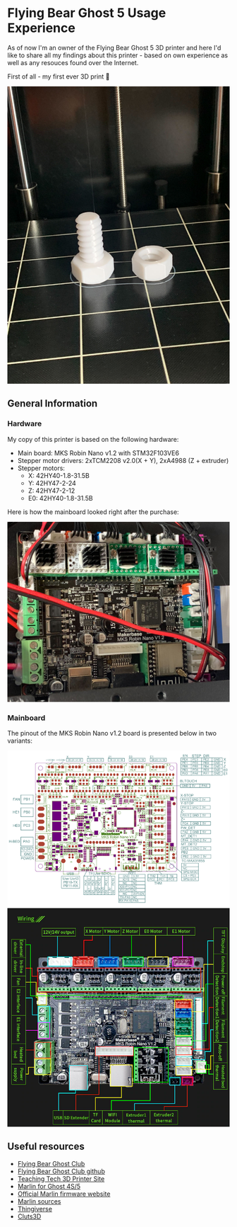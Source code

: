 # Flying Bear Ghost 5 Usage Experience

As of now I'm an owner of the Flying Bear Ghost 5 3D printer and here I'd like to share all my findings about this printer - based on own experience as well as any resouces found over the Internet.

First of all - my first ever 3D print :tada:

<img src="./images/first_print.jpg" width=600/>

## General Information

### Hardware

My copy of this printer is based on the following hardware:

- Main board: MKS Robin Nano v1.2 with STM32F103VE6
- Stepper motor drivers: 2xTCM2208 v2.0(X + Y), 2xA4988 (Z + extruder)
- Stepper motors:
  - X: 42HY40-1.8-31.5B
  - Y: 42HY47-2-24
  - Z: 42HY47-2-12
  - E0: 42HY40-1.8-31.5B

Here is how the mainboard looked right after the purchase:

<img src="./images/mainboard_initial_setup.jpg" width=600/>

### Mainboard

The pinout of the MKS Robin Nano v1.2 board is presented below in two variants:

<img src="./images/robin_nano_v1_2_pinout.png" width=600/>
<img src="./images/robin_nano_v1_2_pinout_photo.webp" width=600/>

## Useful resources

- [Flying Bear Ghost Club](https://flyingbearghost.com/en/)
- [Flying Bear Ghost Club github](https://github.com/flyingbear-club-ita)
- [Teaching Tech 3D Printer Site](https://teachingtechyt.github.io/index.html)
- [Marlin for Ghost 4S/5](https://github.com/Sergey1560/Marlin_FB4S)
- [Official Marlin firmware website](https://marlinfw.org/)
- [Marlin sources](https://github.com/MarlinFirmware/Marlin)
- [Thingiverse](https://www.thingiverse.com/)
- [Cluts3D](https://cults3d.com/en)

